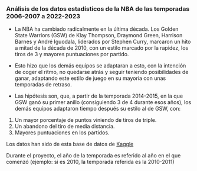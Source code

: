 ### Análisis de los datos estadísticos de la NBA de las temporadas 2006-2007 a 2022-2023

* La NBA ha cambiado radicalmente en la última década. Los Golden State Warriors (GSW) de Klay Thompson, Draymond Green, Harrison Barnes y André Iguodala, liderados por Stephen Curry, marcaron un hito a mitad de la década de 2010, con un estilo marcado por la rapidez, los tiros de 3 y mayores puntuaciones por partido. 

* Esto hizo que los demás equipos se adaptaran a esto, con la intención de coger el ritmo, no quedarse atrás y seguir teniendo posibilidades de ganar, adaptando este estilo de juego en su mayoría con unas temporadas de retraso.

* Las hipótesis son, que, a partir de la temporada 2014-2015, en la que GSW ganó su primer anillo (consiguiendo 3 de 4 durante esos años), los demás equipos adaptaron tiempo después su estilo al de GSW, con:
1. Un mayor porcentaje de puntos viniendo de tiros de triple.
2. Un abandono del tiro de media distancia.
3. Mayores puntuaciones en los partidos.

Los datos han sido de esta base de datos de [Kaggle](https://www.kaggle.com/datasets/wyattowalsh/basketball?rvi=1)

Durante el proyecto, el año de la temporada es referido al año en el que comenzó (ejemplo: si es 2010, la temporada referida es la 2010-2011)

